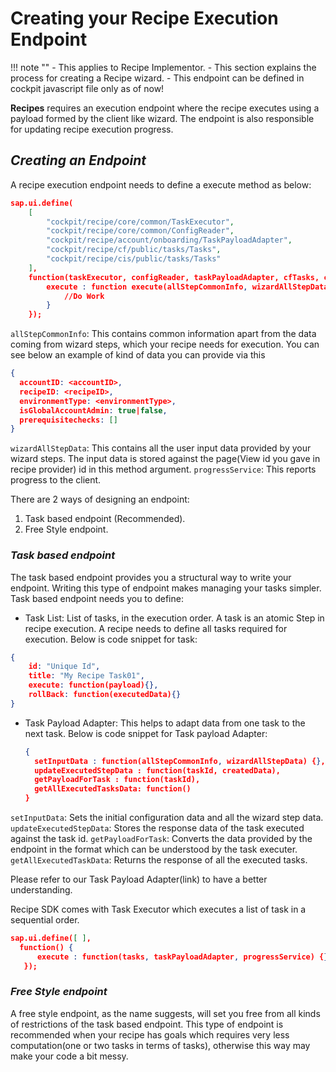 # Creating your Recipe Execution Endpoint

!!! note ""
    - This applies to Recipe Implementor.
    - This section explains the process for creating a Recipe wizard.
    - This endpoint can be defined in cockpit javascript file only as of now!


**Recipes** requires an execution endpoint where the recipe executes using a payload formed by the client like wizard. The endpoint is also responsible for updating recipe execution progress.

## *Creating an Endpoint*
A recipe execution endpoint needs to define a execute method as below:
``` json
sap.ui.define(
	[
		"cockpit/recipe/core/common/TaskExecutor",
		"cockpit/recipe/core/common/ConfigReader",
		"cockpit/recipe/account/onboarding/TaskPayloadAdapter",
		"cockpit/recipe/cf/public/tasks/Tasks",
		"cockpit/recipe/cis/public/tasks/Tasks"
	],
	function(taskExecutor, configReader, taskPayloadAdapter, cfTasks, cisTasks) {
        execute : function execute(allStepCommonInfo, wizardAllStepData, progressService) {
            //Do Work
        }
    });
```
`allStepCommonInfo`: This contains common information apart from the data coming from wizard steps, which your recipe needs for execution. You can see below an example of kind of data you can provide via this
``` json
{
  accountID: <accountID>,
  recipeID: <recipeID>,
  environmentType: <environmentType>,
  isGlobalAccountAdmin: true|false,
  prerequisitechecks: []
}
```

`wizardAllStepData`: This contains all the user input data provided by your wizard steps. The input data is stored against the page(View id you gave in recipe provider) id in this method argument.
`progressService`: This reports progress to the client.


There are 2 ways of designing an endpoint:

1. Task based endpoint (Recommended).
2. Free Style endpoint.

### *Task based endpoint*
The task based endpoint provides you a structural way to write your endpoint. Writing this type of endpoint makes managing your tasks simpler. Task based endpoint needs you to define:

* Task List: List of tasks, in the execution order. A task is an atomic Step in recipe execution. A recipe needs to define all tasks required for execution. Below is code snippet for task:
``` json
{
    id: "Unique Id",
    title: "My Recipe Task01",
    execute: function(payload){},
    rollBack: function(executedData){}
}
```

* Task Payload Adapter: This helps to adapt data from one task to the next task. Below is code snippet for Task payload Adapter:
  ``` json
  {
    setInputData : function(allStepCommonInfo, wizardAllStepData) {},
    updateExecutedStepData : function(taskId, createdData),
    getPayloadForTask : function(taskId),
    getAllExecutedTasksData: function()
  }
  ```
`setInputData`: Sets the initial configuration data and all the wizard step data.
`updateExecutedStepData`: Stores the response data of the task executed against the task id.
`getPayloadForTask`: Converts the data provided by the endpoint in the format which can be understood by the task executer.
`getAllExecutedTaskData`: Returns the response of all the executed tasks.

Please refer to our Task Payload Adapter(link) to have a better understanding.


Recipe SDK comes with Task Executor which executes a list of task in a sequential order.
``` json
sap.ui.define([ ],
  function() {
      execute : function(tasks, taskPayloadAdapter, progressService) {}
   });
```

### *Free Style endpoint*
A free style endpoint, as the name suggests, will set you free from all kinds of restrictions of the task based endpoint. This type of endpoint is recommended when your recipe has goals which requires very less computation(one or two tasks in terms of tasks), otherwise this way may make your code a bit messy.